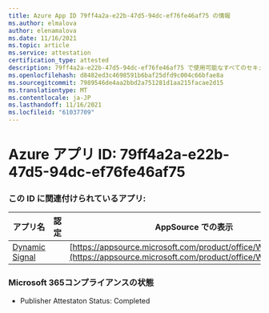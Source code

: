 ```yaml
---
title: Azure App ID 79ff4a2a-e22b-47d5-94dc-ef76fe46af75 の情報
ms.author: elmalova
author: elenamalova
ms.date: 11/16/2021
ms.topic: article
ms.service: attestation
certification_type: attested
description: 79ff4a2a-e22b-47d5-94dc-ef76fe46af75 で使用可能なすべてのセキュリティおよびコンプライアンス情報。
ms.openlocfilehash: d8482ed3c4698591b6baf25dfd9c004c66bfae8a
ms.sourcegitcommit: 7989546de4aa2bbd2a751281d1aa215facae2d15
ms.translationtype: MT
ms.contentlocale: ja-JP
ms.lasthandoff: 11/16/2021
ms.locfileid: "61037709"
---
```

# <a name="azure-app-id-79ff4a2a-e22b-47d5-94dc-ef76fe46af75"></a>Azure アプリ ID: 79ff4a2a-e22b-47d5-94dc-ef76fe46af75


### <a name="apps-associated-with-this-id"></a>この ID に関連付けられているアプリ:
| **アプリ名** | **認定** | **AppSource での表示** |
|--------------|---------------|-----------------------|
| [Dynamic Signal](https://docs.microsoft.com/microsoft-365-app-certification/forward/WA200000102) |  | [https://appsource.microsoft.com/product/office/WA200000102](https://appsource.microsoft.com/product/office/WA200000102) |

### <a name="microsoft-365-app-compliance-status"></a>Microsoft 365コンプライアンスの状態
- Publisher Attestaton Status: Completed
